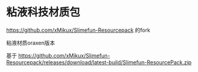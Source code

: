 # 粘液科技材质包
https://github.com/xMikux/Slimefun-Resourcepack 的fork

粘液材质oraxen版本

基于 https://github.com/xMikux/Slimefun-Resourcepack/releases/download/latest-build/Slimefun-ResourcePack.zip